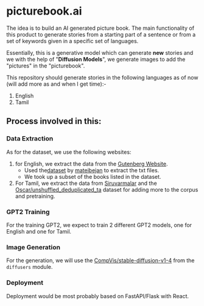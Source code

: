 # picturebook.ai

The idea is to build an AI generated picture book. The main functionality of this product to generate stories from a starting part of a sentence or from a set of keywords given in a specific set of languages.

Essentially, this is a generative model which can generate **new** stories and we with the help of "**Diffusion Models**", we generate images to add the "pictures" in the "picturebook".

This repository should generate stories in the following languages as of now (will add more as and when I get time):-

1. English
2. Tamil

## Process involved in this:

### Data Extraction

As for the dataset, we use the following websites:

1. for English, we extract the data from the [Gutenberg Website](https://www.gutenberg.org/ebooks/bookshelves/search/?query=children%7Cchristmas%7Cchild%7Cschool).
    - Used the[dataset](https://www.kaggle.com/datasets/mateibejan/15000-gutenberg-books) by [mateibejan](https://www.kaggle.com/mateibejan) to extract the txt files.
    - We took up a subset of the books listed in the dataset.
2. For Tamil, we extract the data from [Siruvarmalar](https://www.siruvarmalar.com/kids-stories-list) and the [Oscar/unshuffled_deduplicated_ta](https://huggingface.co/datasets/oscar/viewer/unshuffled_deduplicated_ta/train) dataset for adding more to the corpus and pretraining.

### GPT2 Training

For the training GPT2, we expect to train 2 different GPT2 models, one for English and one for Tamil.

### Image Generation

For the generation, we will use the [CompVis/stable-diffusion-v1-4](https://huggingface.co/CompVis/stable-diffusion-v1-4) from the `diffusers` module.

### Deployment

Deployment would be most probably based on FastAPI/Flask with React.
